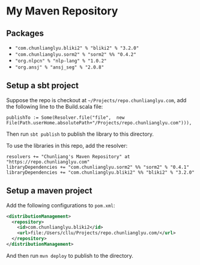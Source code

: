 # My Maven Repository

## Packages

- `"com.chunlianglyu.bliki2" % "bliki2" % "3.2.0"`
- `"com.chunlianglyu.sorm2" % "sorm2" %% "0.4.2"`
- `"org.nlpcn" % "nlp-lang" % "1.0.2"`
- `"org.ansj" % "ansj_seg" % "2.0.8"`

## Setup a sbt project

Suppose the repo is checkout at `~/Projects/repo.chunlianglyu.com`, add the following line to the Build.scala file:

    publishTo := Some(Resolver.file("file",  new File(Path.userHome.absolutePath+"/Projects/repo.chunlianglyu.com"))),

Then run `sbt publish` to publish the library to this directory.

To use the libraries in this repo, add the resolver:

    resolvers += "Chunliang's Maven Repository" at "https://repo.chunlianglyu.com"
    libraryDependencies += "com.chunlianglyu.sorm2" %% "sorm2" % "0.4.1"
    libraryDependencies += "com.chunlianglyu.bliki2" %% "bliki2" % "3.2.0"

## Setup a maven project

Add the following configurations to `pom.xml`:

```xml
<distributionManagement>
  <repository>
    <id>com.chunlianglyu.bliki2</id>
    <url>file:/Users/cllu/Projects/repo.chunlianglyu.com/</url>
  </repository>
</distributionManagement>
```

And then run `mvn deploy` to publish to the directory.
